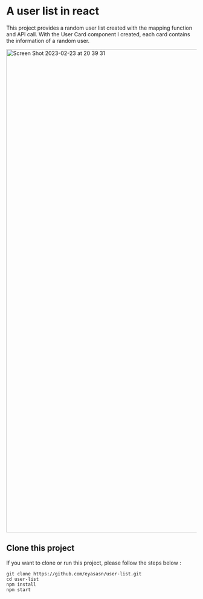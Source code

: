 # A user list in react 

This project provides a random user list created with the mapping function and API call. With the User Card component I created, each card contains the information of a random user. <br/>

<img width="1279" alt="Screen Shot 2023-02-23 at 20 39 31" src="https://user-images.githubusercontent.com/82405060/220986611-026f750b-2be8-495e-a73a-987f81c73fb1.png">



## Clone this project

If you want to clone or run this project, please follow the steps below :


``git clone https://github.com/eyasasn/user-list.git ``
<br/>
``cd user-list``
<br/>
``npm install ``
<br/>
``npm start``

<br/>
<br/>
<br/>
<br/>
